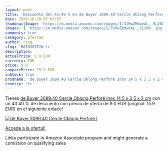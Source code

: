 ```yaml
---
layout: post
title: 'Descuento del 43.40 % en de Buyer 3099.40 Cercle Oblong Perforé I'
date: 2020-10-20 07:03:57
thumbnailImage: 'https://m.media-amazon.com/images/I/31MwZMdweAL._SL200_.jpg'
images: [ 'https://m.media-amazon.com/images/I/31MwZMdweAL._SL200_.jpg' ]
comments: true
category: ofertas
author: ring
slug: 'B010SOIF2W-fr'
description:
actualPrice: 9.0 EUR
currency: EUR
price: 9.0
comparePrice: 15.9 EUR
inStock: true
prodname: 'de Buyer 3099.40 Cercle Oblong Perforé Inox 14 5 x 3 5 x 2 cm'
country: 'fr'
---
```


Tienes [de Buyer 3099.40 Cercle Oblong Perforé Inox 14 5 x 3 5 x 2 cm](https://www.amazon.fr/dp/B010SOIF2W/?tag=tolees0d-21) con un 43.40 % de descuento con precio de oferta de 9.0 EUR (original: 15.9 EUR) en el siguiente enlace!

[![de Buyer 3099.40 Cercle Oblong Perforé I](https://m.media-amazon.com/images/I/31MwZMdweAL._SL200_.jpg)](https://www.amazon.fr/dp/B010SOIF2W/?tag=tolees0d-21)

[Accede a la oferta!!](https://www.amazon.fr/dp/B010SOIF2W/?tag=tolees0d-21)

Links participate in Amazon Associate program and might generate a comission on qualifying sales


